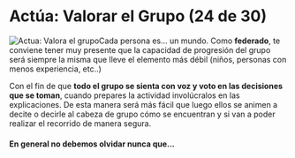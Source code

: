 # Actúa: Valorar el Grupo (24 de 30)

![Actua: Valora el grupo](./gps_files/VALORA__GRUPO.jpg)Cada persona es... un mundo. Como **federado**, te conviene tener muy presente que la capacidad de progresión del grupo será siempre la misma que lleve el elemento más débil (niños, personas con menos experiencia, etc..)

Con el fin de que **todo el grupo se sienta con voz y voto en las decisiones que se toman**, cuando prepares la actividad involúcralos en las explicaciones. De esta manera será más fácil que luego ellos se animen a decite o decirle al cabeza de grupo cómo se encuentran y si van a poder realizar el recorrido de manera segura.

#### En general no debemos olvidar nunca que...